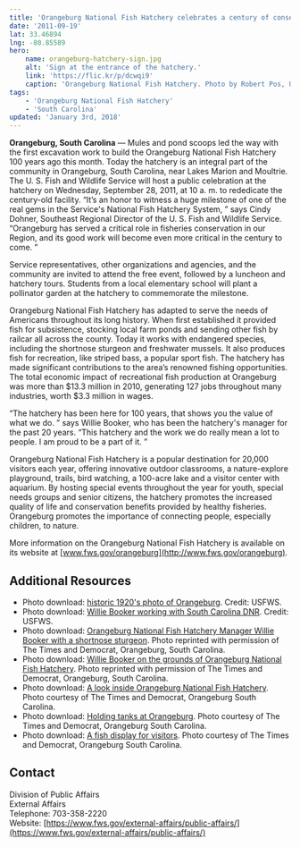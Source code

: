```yaml
---
title: 'Orangeburg National Fish Hatchery celebrates a century of conservation'
date: '2011-09-19'
lat: 33.46894
lng: -80.85589
hero:
    name: orangeburg-hatchery-sign.jpg
    alt: 'Sign at the entrance of the hatchery.'
    link: 'https://flic.kr/p/dcwqi9'
    caption: 'Orangeburg National Fish Hatchery. Photo by Robert Pos, USFWS.'
tags:
    - 'Orangeburg National Fish Hatchery'
    - 'South Carolina'
updated: 'January 3rd, 2018'
---
```


**Orangeburg, South Carolina** — Mules and pond scoops led the way with the first excavation work to build the Orangeburg National Fish Hatchery 100 years ago this month. Today the hatchery is an integral part of the community in Orangeburg, South Carolina, near Lakes Marion and Moultrie. The U. S. Fish and Wildlife Service will host a public celebration at the hatchery on Wednesday, September 28, 2011, at 10 a. m. to rededicate the century-old facility. “It’s an honor to witness a huge milestone of one of the real gems in the Service's National Fish Hatchery System, ” says Cindy Dohner, Southeast Regional Director of the U. S. Fish and Wildlife Service. “Orangeburg has served a critical role in fisheries conservation in our Region, and its good work will become even more critical in the century to come. ”  

Service representatives, other organizations and agencies, and the community are invited to attend the free event, followed by a luncheon and hatchery tours. Students from a local elementary school will plant a pollinator garden at the hatchery to commemorate the milestone.  

Orangeburg National Fish Hatchery has adapted to serve the needs of Americans throughout its long history. When first established it provided fish for subsistence, stocking local farm ponds and sending other fish by railcar all across the county. Today it works with endangered species, including the shortnose sturgeon and freshwater mussels. It also produces fish for recreation, like striped bass, a popular sport fish. The hatchery has made significant contributions to the area’s renowned fishing opportunities. The total economic impact of recreational fish production at Orangeburg was more than $13.3 million in 2010, generating 127 jobs throughout many industries, worth $3.3 million in wages.  

“The hatchery has been here for 100 years, that shows you the value of what we do. ” says Willie Booker, who has been the hatchery's manager for the past 20 years. “This hatchery and the work we do really mean a lot to people. I am proud to be a part of it. ”  

Orangeburg National Fish Hatchery is a popular destination for 20,000 visitors each year, offering innovative outdoor classrooms, a nature-explore playground, trails, bird watching, a 100-acre lake and a visitor center with aquarium. By hosting special events throughout the year for youth, special needs groups and senior citizens, the hatchery promotes the increased quality of life and conservation benefits provided by healthy fisheries. Orangeburg promotes the importance of connecting people, especially children, to nature.  

More information on the Orangeburg National Fish Hatchery is available on its website at [www.fws.gov/orangeburg](http://www.fws.gov/orangeburg).

## Additional Resources

- Photo download: [historic 1920's photo of Orangeburg](http://www.fws.gov/southeast/news/2011/images/Orangeburg1920.bmp). Credit: USFWS.
- Photo download: [Willie Booker working with South Carolina DNR](http://www.fws.gov/southeast/news/2011/images/OrangeburgandSCDNR.jpg). Credit: USFWS.
- Photo download: [Orangeburg National Fish Hatchery Manager Willie Booker with a shortnose sturgeon](http://www.fws.gov/southeast/news/2011/images/Times%20and%20Democrat%20Sturgeon%20Photo.jpg). Photo reprinted with permission of The Times and Democrat, Orangeburg, South Carolina.
- Photo download: [Willie Booker on the grounds of Orangeburg National Fish Hatchery](http://www.fws.gov/southeast/news/2011/images/Willie%20Outside%20Times%20and%20Democrat.jpg). Photo reprinted with permission of The Times and Democrat, Orangeburg, South Carolina.
- Photo download: [A look inside Orangeburg National Fish Hatchery](http://www.fws.gov/southeast/news/2011/images/Orangeburg%20National%20Fish%20Hatchery%20Times%20and%20Democrat.jpg). Photo courtesy of The Times and Democrat, Orangeburg South Carolina.
- Photo download: [Holding tanks at Orangeburg](http://www.fws.gov/southeast/news/2011/images/Holding%20Tanks%20Times%20and%20Democrat.jpg). Photo courtesy of The Times and Democrat, Orangeburg South Carolina.
- Photo download: [A fish display for visitors](http://www.fws.gov/southeast/news/2011/images/Display%20Times%20and%20Democrat.jpg). Photo courtesy of The Times and Democrat, Orangeburg South Carolina.

## Contact

Division of Public Affairs  
External Affairs  
Telephone: 703-358-2220  
Website: [https://www.fws.gov/external-affairs/public-affairs/](https://www.fws.gov/external-affairs/public-affairs/)
